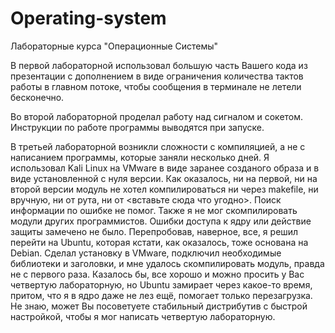 # Operating-system
Лабораторные курса "Операционные Системы"


В первой лабораторной использовал большую часть Вашего кода из презентации с дополнением в виде ограничения количества тактов работы в главном потоке, чтобы сообщения в терминале не летели бесконечно.

Во второй лабораторной проделал работу над сигналом и сокетом. Инструкции по работе программы выводятся при запуске.

В третьей лабораторной возникли сложности с компиляцией, а не с написанием программы, которые заняли несколько дней. Я использовал Kali Linux на VMware в виде заранее созданого образа и в виде установленной с нуля версии. Как оказалось, ни на первой, ни на второй версии модуль не хотел компилироваться ни через makefile, ни вручную, ни от рута, ни от <вставьте сюда что угодно>. Поиск информации по ошибке не помог. Также я не мог скомпилировать модули других программистов. Ошибки доступа к ядру или действие защиты замечено не было. Перепробовав, наверное, все, я решил перейти на Ubuntu, которая кстати, как оказалось, тоже основана на Debian. Сделал установку в VMware, подключил необходимые библиотеки и заголовки, и мне удалось скомпилировать модуль, правда не с первого раза. Казалось бы, все хорошо и можно просить у Вас четвертую лабораторную, но Ubuntu замирает через какое-то время, притом, что я в ядро даже не лез ещё, помогает только перезагрузка. Не знаю, может Вы посоветуете стабильный дистрибутив с быстрой настройкой, чтобы я мог написать четвертую лабораторную.
